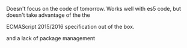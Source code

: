 

Doesn't focus on the code of tomorrow. Works well with es5 code, but doesn't take advantage of the the

ECMAScript 2015/2016 specification out of the box.

and a lack of package management

